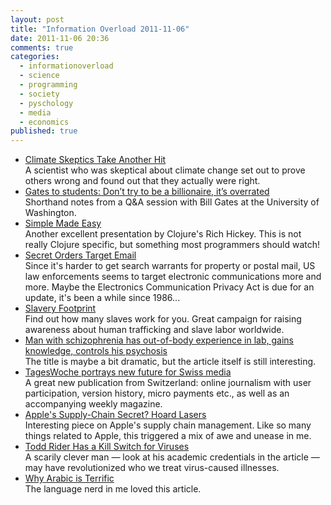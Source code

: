 ```yaml
---
layout: post
title: "Information Overload 2011-11-06"
date: 2011-11-06 20:36
comments: true
categories:
  - informationoverload
  - science
  - programming
  - society
  - pyschology
  - media
  - economics
published: true
---
```

* [Climate Skeptics Take Another Hit](http://motherjones.com/kevin-drum/2011/10/climate-skepticism-takes-another-hit)<br>A scientist who was skeptical about climate change set out to prove others wrong and found out that they actually were right.
* [Gates to students: Don’t try to be a billionaire, it’s overrated](http://www.geekwire.com/2011/gates-tells-uw-students-billionaire-overrated)<br>Shorthand notes from a Q&A session with Bill Gates at the University of Washington.
* [Simple Made Easy](http://www.infoq.com/presentations/Simple-Made-Easy)<br>Another excellent presentation by Clojure's Rich Hickey. This is not really Clojure specific, but something most programmers should watch!
* [Secret Orders Target Email](http://online.wsj.com/article/SB10001424052970203476804576613284007315072.html)<br>Since it's harder to get search warrants for property or postal mail, US law enforcements seems to target electronic communications more and more. Maybe the Electronics Communication Privacy Act is due for an update, it's been a while since 1986...
* [Slavery Footprint](http://www.slaveryfootprint.org/)<br>Find out how many slaves work for you. Great campaign for raising awareness about human trafficking and slave labor worldwide.
* [Man with schizophrenia has out-of-body experience in lab, gains knowledge, controls his psychosis](http://blogs.discovermagazine.com/notrocketscience/2011/10/31/man-with-schizophrenia-has-out-of-body-experience-in-lab-gains-knowledge-controls-his-psychosis/)<br>The title is maybe a bit dramatic, but the article itself is still interesting.
* [TagesWoche portrays new future for Swiss media ](http://sourcefabric.org/en/community/blog/788)<br>A great new publication from Switzerland: online journalism with user participation, version history, micro payments etc., as well as an accompanying weekly magazine.
* [Apple's Supply-Chain Secret? Hoard Lasers](http://www.businessweek.com/magazine/apples-supplychain-secret-hoard-lasers-11032011.html)<br>Interesting piece on Apple's supply chain management. Like so many things related to Apple, this triggered a mix of awe and unease in me.
* [Todd Rider Has a Kill Switch for Viruses](http://www.businessweek.com/magazine/todd-rider-has-a-kill-switch-for-viruses-11032011.html)<br>A scarily clever man — look at his academic credentials in the article — may have revolutionized who we treat virus-caused illnesses.
* [Why Arabic is Terrific](http://idlewords.com/2011/08/why_arabic_is_terrific.htm)<br>The language nerd in me loved this article.
